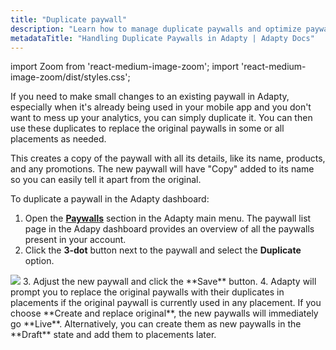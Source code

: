 ```yaml
---
title: "Duplicate paywall"
description: "Learn how to manage duplicate paywalls and optimize paywall performance in Adapty."
metadataTitle: "Handling Duplicate Paywalls in Adapty | Adapty Docs"
---
```


import Zoom from 'react-medium-image-zoom';
import 'react-medium-image-zoom/dist/styles.css';

If you need to make small changes to an existing paywall in Adapty, especially when it's already being used in your mobile app and you don't want to mess up your analytics, you can simply duplicate it. You can then use these duplicates to replace the original paywalls in some or all placements as needed.

This creates a copy of the paywall with all its details, like its name, products, and any promotions. The new paywall will have "Copy" added to its name so you can easily tell it apart from the original. 

To duplicate a paywall in the Adapty dashboard:

1. Open the [**Paywalls**](https://app.adapty.io/paywalls) section in the Adapty main menu. The paywall list page in the Adapy dashboard provides an overview of all the paywalls present in your account.
2. Click the **3-dot** button next to the paywall and select the **Duplicate** option.


<Zoom>
  <img src={require('./img/duplicate.png').default}
  style={{
    border: '1px solid #727272', /* border width and color */
    width: '700px', /* image width */
    display: 'block', /* for alignment */
    margin: '0 auto' /* center alignment */
  }}
/>
</Zoom>
3. Adjust the new paywall and click the **Save** button.
4. Adapty will prompt you to replace the original paywalls with their duplicates in placements if the original paywall is currently used in any placement. If you choose **Create and replace original**, the new paywalls will immediately go **Live**. Alternatively, you can create them as new paywalls in the **Draft** state and add them to placements later.